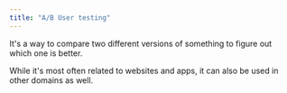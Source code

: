```yaml
---
title: "A/B User testing"
---
```


It's a way to compare two different versions of something to figure out which one is better. 

While it's most often related to websites and apps, it can also be used in other domains as well. 

